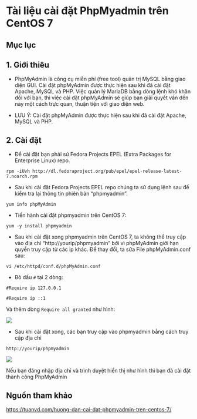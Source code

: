 # Tài liệu cài đặt PhpMyadmin trên CentOS 7

## Mục lục



## 1. Giới thiêu

- PhpMyAdmin là công cụ miễn phí (free tool) quản trị MySQL bằng giao diện GUI. Cài đặt phpMyAdmin được thực hiện sau khi đã cài đặt Apache, MySQL và PHP. Việc quản lý MariaDB bằng dòng lệnh khó khăn đối với bạn, thì việc cài đặt phpMyAdmin sẽ giúp bạn giải quyết vấn đền này một cách trực quan, thuận tiện với giao diện web.

- LƯU Ý: Cài đặt phpMyAdmin được thực hiện sau khi đã cài đặt Apache, MySQL và PHP.

## 2. Cài đặt
 
- Để cài đặt bạn phải sử Fedora Projects EPEL (Extra Packages for Enterprise Linux) repo.

`rpm -iUvh http://dl.fedoraproject.org/pub/epel/epel-release-latest-7.noarch.rpm`

- Sau khi cài đặt Fedora Projects EPEL repo chúng ta sử dụng lệnh sau để kiểm tra lại thông tin phiên bản “phpmyadmin”.

`yum info phpMyAdmin`

- Tiến hành cài đặt phpmyadmin trên CentOS 7:

`yum -y install phpmyadmin`

- Sau khi cài đặt xong phpmyadmin trên CentOS 7, ta không thể truy cập vào địa chỉ “http://yourip/phpmyadmin” bởi vì phpMyAdmin giới hạn quyền truy cập từ các ip khác. Để thay đổi, ta sửa File phpMyAdmin.conf sau:

` vi /etc/httpd/conf.d/phpMyAdmin.conf `

- Bỏ dấu `#` tại 2 dòng:

`#Require ip 127.0.0.1`
        
`#Require ip ::1`
    
Và thêm dòng ` Require all granted ` như hình:

<img src="https://imgur.com/I5WbVTH.png">

- Sau khi cài đặt xong, các bạn truy cập vào phpmyadmin bằng cách truy cập địa chỉ
 
`http://yourip/phpmyadmin`

<img src="https://imgur.com/JrtGiMr.png">

Nếu bạn đăng nhập địa chỉ và trình duyệt hiển thị như hình thì bạn đã cài đặt thành công PhpMyAdmin

## Nguồn tham khảo

https://tuanvd.com/huong-dan-cai-dat-phpmyadmin-tren-centos-7/